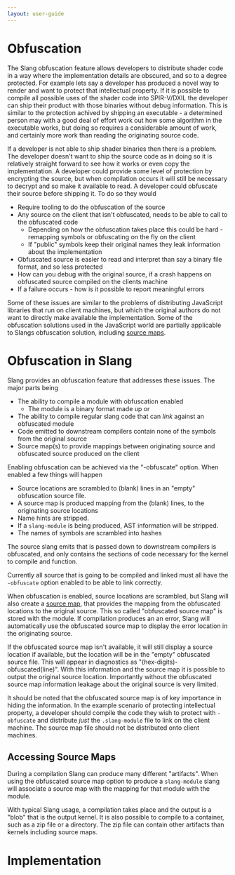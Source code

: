 ```yaml
---
layout: user-guide
---
```


Obfuscation
===========

The Slang obfuscation feature allows developers to distribute shader code in a way where the implementation details are obscured, and so to a degree protected. For example lets say a developer has produced a novel way to render and want to protect that intellectual property. If it is possible to compile all possible uses of the shader code into SPIR-V/DXIL the developer can ship their product with those binaries without debug information. This is similar to the protection achived by shipping an executable - a determined person may with a good deal of effort work out how some algorithm in the executable works, but doing so requires a considerable amount of work, and certainly more work than reading the originating source code.

If a developer is not able to ship shader binaries then there is a problem. The developer doesn't want to ship the source code as in doing so it is relatively straight forward to see how it works or even copy the implementation. A developer could provide some level of protection by encrypting the source, but when compilation occurs it will still be necessary to decrypt and so make it available to read. A developer could obfuscate their source before shipping it. To do so they would

* Require tooling to do the obfuscation of the source
* Any source on the client that isn't obfuscated, needs to be able to call to the obfuscated code
  * Depending on how the obfuscation takes place this could be hard - remapping symbols or obfuscating on the fly on the client
  * If "public" symbols keep their original names they leak information about the implementation
* Obfuscated source is easier to read and interpret than say a binary file format, and so less protected
* How can you debug with the original source, if a crash happens on obfuscated source compiled on the clients machine
* If a failure occurs - how is it possible to report meaningful errors

Some of these issues are similar to the problems of distributing JavaScript libraries that run on client machines, but which the original authors do not want to directly make available the implementation. Some of the obfuscation solutions used in the JavaScript world are partially applicable to Slangs obfuscation solution, including [source maps](https://github.com/source-map/source-map-spec).

Obfuscation in Slang
====================

Slang provides an obfuscation feature that addresses these issues. The major parts being

* The ability to compile a module with obfuscation enabled
  * The module is a binary format made up or 
* The ability to compile regular slang code that can *link* against an obfuscated module
* Code emitted to downstream compilers contain none of the symbols from the original source
* Source map(s) to provide mappings between originating source and obfuscated source produced on the client

Enabling obfuscation can be achieved via the "-obfuscate" option. When enabled a few things will happen

* Source locations are scrambled to (blank) lines in an "empty" obfuscation source file.
* A source map is produced mapping from the (blank) lines, to the originating source locations 
* Name hints are stripped.
* If a `slang-module` is being produced, AST information will be stripped.
* The names of symbols are scrambled into hashes

The source slang emits that is passed down to downstream compilers is obfuscated, and only contains the sections of code necessary for the kernel to compile and function. 

Currently all source that is going to be compiled and linked must all have the `-obfuscate` option enabled to be able to link correctly.

When obfuscation is enabled, source locations are scrambled, but Slang will also create a [source map](https://github.com/source-map/source-map-spec), that provides the mapping from the obfuscated locations to the original source. This so called "obfuscated source map" is stored with the module. If compilation produces an an error, Slang will automatically use the obfuscated source map to display the error location in the originating source.

If the obfuscated source map isn't available, it will still display a source location if available, but the location will be in the "empty" obfuscated source file. This will appear in diagnostics as "(hex-digits)-obfuscated(line)". With this information and the source map it is possible to output the original source location. Importantly without the obfuscated source map information leakage about the original source is very limited.

It should be noted that the obfuscated source map is of key importance in hiding the information. In the example scenario of protecting intellectual property, a developer should compile the code they wish to protect with `-obfuscate` and distribute *just* the `.slang-module` file to link on the client machine. The source map file should not be distributed onto client machines. 

## Accessing Source Maps

During a compilation Slang can produce many different "artifacts". When using the obfuscated source map option to produce a `slang-module` slang will associate a source map with the mapping for that module with the module. 

With typical Slang usage, a compilation takes place and the output is a "blob" that is the output kernel. It is also possible to compile to a container, such as a zip file or a directory. The zip file can contain other artifacts than kernels including source maps.



Implementation
==============